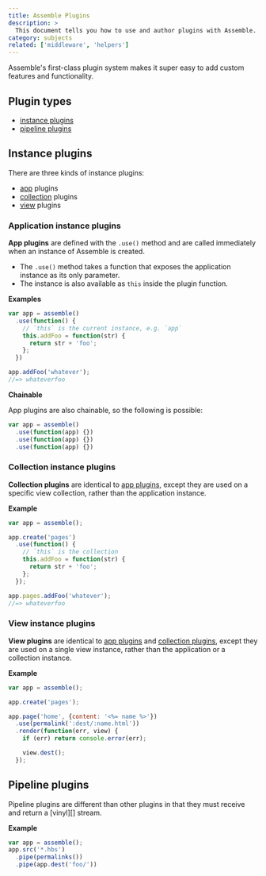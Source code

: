 ```yaml
---
title: Assemble Plugins
description: >
  This document tells you how to use and author plugins with Assemble.
category: subjects
related: ['middleware', 'helpers']
---
```

<!-- toc -->

Assemble's first-class plugin system makes it super easy to add custom features and functionality.

## Plugin types

- [instance plugins](#instance-plugins)
- [pipeline plugins](#pipeline-plugins)

## Instance plugins

There are three kinds of instance plugins:

- [app](#app-instance-plugins) plugins
- [collection](#collection-instance-plugins) plugins
- [view](#view-instance-plugins) plugins

### Application instance plugins

**App plugins** are defined with the `.use()` method and are called immediately when an instance of Assemble is created.

- The `.use()` method takes a function that exposes the application instance as its only parameter.
- The instance is also available as `this` inside the plugin function.


**Examples**

```js
var app = assemble()
  .use(function() {
    // `this` is the current instance, e.g. `app`
    this.addFoo = function(str) {
      return str + 'foo';
    };
  })

app.addFoo('whatever');
//=> whateverfoo
```

**Chainable**

App plugins are also chainable, so the following is possible:

```js
var app = assemble()
  .use(function(app) {})
  .use(function(app) {})
  .use(function(app) {})
```

### Collection instance plugins

**Collection plugins** are identical to [app plugins](#app-instance-plugins), except they are used on a specific view collection, rather than the application instance.

**Example**

```js
var app = assemble();

app.create('pages')
  .use(function() {
    // `this` is the collection
    this.addFoo = function(str) {
      return str + 'foo';
    };
  });

app.pages.addFoo('whatever');
//=> whateverfoo
```

### View instance plugins

**View plugins** are identical to [app plugins](#app-instance-plugins) and [collection plugins](#collection-instance-plugins), except they are used on a single view instance, rather than the application or a collection instance.

**Example**

```js
var app = assemble();

app.create('pages');

app.page('home', {content: '<%= name %>'})
  .use(permalink(':dest/:name.html'))
  .render(function(err, view) {
    if (err) return console.error(err);

    view.dest();
  });
```


## Pipeline plugins

Pipeline plugins are different than other plugins in that they must receive and return a [vinyl][] stream.

**Example**

```js
var app = assemble();
app.src('*.hbs')
  .pipe(permalinks())
  .pipe(app.dest('foo/'))
```
